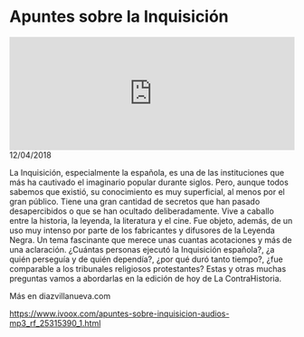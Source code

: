 # Apuntes sobre la Inquisición 
<iframe id='audio_88903085' frameborder='0' allowfullscreen='' scrolling='no' height='200' style='width:100%;' src='https://www.ivoox.com/player_ej_25315390_6_1.html' loading='lazy'></iframe>12/04/2018

La Inquisición, especialmente la española, es una de las instituciones que más ha cautivado el imaginario popular durante siglos. Pero, aunque todos sabemos que existió, su conocimiento es muy superficial, al menos por el gran público. Tiene una gran cantidad de secretos que han pasado desapercibidos o que se han ocultado deliberadamente. Vive a caballo entre la historia, la leyenda, la literatura y el cine. Fue objeto, además, de un uso muy intenso por parte de los fabricantes y difusores de la Leyenda Negra. Un tema fascinante que merece unas cuantas acotaciones y más de una aclaración. ¿Cuántas personas ejecutó la Inquisición española?, ¿a quién perseguía y de quién dependía?, ¿por qué duró tanto tiempo?, ¿fue comparable a los tribunales religiosos protestantes? Estas y otras muchas preguntas vamos a abordarlas en la edición de hoy de La ContraHistoria.  

 Más en diazvillanueva.com

https://www.ivoox.com/apuntes-sobre-inquisicion-audios-mp3_rf_25315390_1.html
